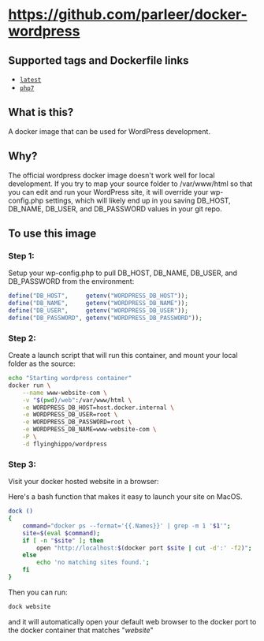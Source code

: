 # https://github.com/parleer/docker-wordpress


## Supported tags and Dockerfile links

- [`latest`](https://github.com/parleer/docker-wordpress/blob/master/Dockerfile)
- [`php7`](https://github.com/parleer/docker-wordpress/blob/master/Dockerfile-php7)


## What is this?

A docker image that can be used for WordPress development.

## Why?

The official wordpress docker image doesn't work well for local development. If you try to map your source folder to /var/www/html so that you can edit and run your WordPress site, it will override your wp-config.php settings, which will likely end up in you saving DB_HOST, DB_NAME, DB_USER, and DB_PASSWORD values in your git repo. 


## To use this image

### Step 1:

Setup your wp-config.php to pull DB_HOST, DB_NAME, DB_USER, and DB_PASSWORD from the environment:

```php
define("DB_HOST",     getenv("WORDPRESS_DB_HOST"));
define("DB_NAME",     getenv("WORDPRESS_DB_NAME"));
define("DB_USER",     getenv("WORDPRESS_DB_USER"));
define("DB_PASSWORD", getenv("WORDPRESS_DB_PASSWORD"));
```


### Step 2:

Create a launch script that will run this container, and mount your local folder as the source:

```bash
echo "Starting wordpress container"
docker run \
	--name www-website-com \
	-v "$(pwd)/web":/var/www/html \
	-e WORDPRESS_DB_HOST=host.docker.internal \
	-e WORDPRESS_DB_USER=root \
	-e WORDPRESS_DB_PASSWORD=root \
	-e WORDPRESS_DB_NAME=www-website-com \
	-P \
	-d flyinghippo/wordpress
```

### Step 3:

Visit your docker hosted website in a browser:

Here's a bash function that makes it easy to launch your site on MacOS.

```bash
dock () 
{ 
    command="docker ps --format='{{.Names}}' | grep -m 1 '$1'";
    site=$(eval $command);
    if [ -n "$site" ]; then
        open "http://localhost:$(docker port $site | cut -d':' -f2)";
    else
        echo 'no matching sites found.';
    fi
}
```

Then you can run:

```bash
dock website
```

and it will automatically open your default web browser to the docker port to the docker container that matches "*website*"






